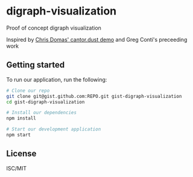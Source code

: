# digraph-visualization

Proof of concept digraph visualization

Inspired by [Chris Domas' cantor.dust demo][cantor.dust demo] and Greg Conti's preceeding work

[cantor.dust demo]: https://www.youtube.com/watch?v=4bM3Gut1hIk

## Getting started

To run our application, run the following:

```bash
# Clone our repo
git clone git@gist.github.com:REPO.git gist-digraph-visualization
cd gist-digraph-visualization

# Install our dependencies
npm install

# Start our development application
npm start
```

## License

ISC/MIT
